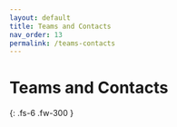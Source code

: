 ```yaml
---
layout: default
title: Teams and Contacts
nav_order: 13
permalink: /teams-contacts
---
```


# Teams and Contacts

{: .fs-6 .fw-300 }
